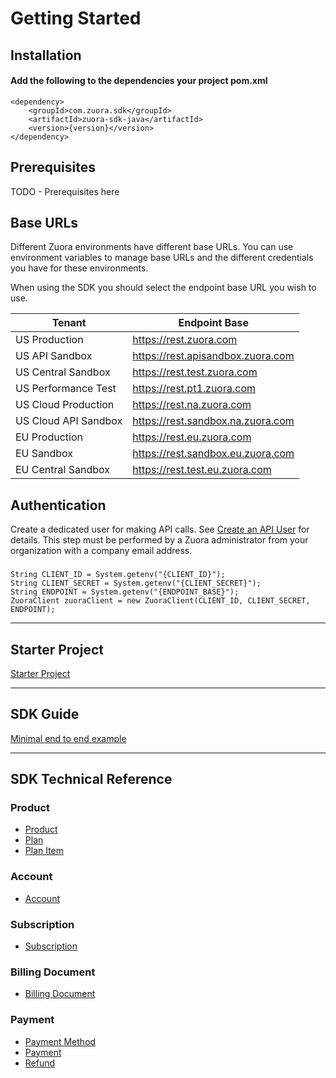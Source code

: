 
# Getting Started

## Installation
#### Add the following to the dependencies your project pom.xml
  
```
<dependency>
    <groupId>com.zuora.sdk</groupId>
    <artifactId>zuora-sdk-java</artifactId>
    <version>{version}</version>
</dependency>
```

## Prerequisites

TODO - Prerequisites here

## Base URLs
Different Zuora environments have different base URLs. You can use environment variables to manage base URLs and the different credentials you have for these environments.

When using the SDK you should select the endpoint base URL you wish to use.

| Tenant | Endpoint Base |
| --- | --- |
| US Production | https://rest.zuora.com |
| US API Sandbox | https://rest.apisandbox.zuora.com |
| US Central Sandbox | https://rest.test.zuora.com |
| US Performance Test | https://rest.pt1.zuora.com |
| US Cloud Production | https://rest.na.zuora.com |
| US Cloud API Sandbox | https://rest.sandbox.na.zuora.com |
| EU Production | https://rest.eu.zuora.com |
| EU Sandbox | https://rest.sandbox.eu.zuora.com |
| EU Central Sandbox | https://rest.test.eu.zuora.com |

## Authentication
Create a dedicated user for making API calls. See [Create an API User](https://knowledgecenter.zuora.com/Billing/Tenant_Management/A_Administrator_Settings/Manage_Users/Create_an_API_User) for details. This step must be performed by a Zuora administrator from your organization with a company email address.



### 
```
String CLIENT_ID = System.getenv("{CLIENT_ID}");
String CLIENT_SECRET = System.getenv("{CLIENT_SECRET}");
String ENDPOINT = System.getenv("{ENDPOINT_BASE}");
ZuoraClient zuoraClient = new ZuoraClient(CLIENT_ID, CLIENT_SECRET, ENDPOINT);
```
<hr />

## Starter Project
[Starter Project]()

<hr />

## SDK Guide
[Minimal end to end example](src/main/java/com/zuora/sdk/core/example/CreateAccountWithSubscription.java)


<hr />

## SDK Technical Reference

### Product
* [Product](doc/product.md)
* [Plan](doc/plan.md)
* [Plan Item](doc/plan-item.md)

### Account
* [Account](doc/account.md)

### Subscription
* [Subscription](doc/subscription.md)

### Billing Document
* [Billing Document](doc/billing-document.md)

### Payment
* [Payment Method](doc/payment-method.md)
* [Payment](doc/payment.md)
* [Refund](doc/refund.md)
